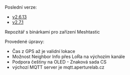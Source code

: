 Poslední verze:
- <a href="https://github.com/QuadrifoglioVerde/msh-fw-release/tree/main/firmware-2.6.13.edbf1f6" target="_blank">v2.6.13</a>
- <a href="https://github.com/QuadrifoglioVerde/msh-fw-release/tree/main/firmware-2.7.1.e804ab1" target="_blank">v2.7.1</a>

Repozitář s binárkami pro zařízení Meshtastic

Provedené úpravy:
- Čas z GPS až je validní lokace 
- Možnost Neighbor Info přes LoRa na výchozím kanále
- Podpora češtiny na OLED - Znaková sada CS
- výchozí MQTT server je mqtt.aperturelab.cz
